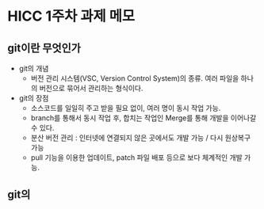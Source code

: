 # HICC 1주차 과제 메모
## git이란 무엇인가
- git의 개념
    - 버전 관리 시스템(VSC, Version Control System)의 종류. 
    여러 파일을 하나의 버전으로 묶어서 관리하는 형식이다.
- git의 장점
    - 소스코드를 일일히 주고 받을 필요 없이, 여러 명이 동시 작업 가능.
    - branch를 통해서 동시 작업 후, 합치는 작업인 Merge를 통해 개발을 이어나갈 수 있다.
    - 분산 버전 관리 : 인터넷에 연결되지 않은 곳에서도 개발 가능 / 다시 원상복구 가능
    - pull 기능을 이용한 업데이트, patch 파일 배포 등으로 보다 체계적인 개발 가능.
## git의 
